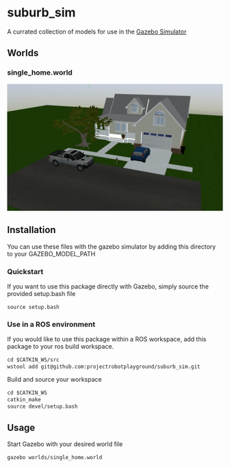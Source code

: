 # suburb_sim

A currated collection of models for use in the [Gazebo Simulator](http://www.gazebosim.org)

## Worlds

### single_home.world
![Image](/docs/single_home_wolrd.jpg)

## Installation

You can use these files with the gazebo simulator by adding this directory to your GAZEBO_MODEL_PATH

### Quickstart

If you want to use this package directly with Gazebo, simply source the provided setup.bash file

```
source setup.bash
```

### Use in a ROS environment

If you would like to use this package within a ROS workspace, add this package to your ros build workspace.

```
cd $CATKIN_WS/src
wstool add git@github.com:projectrobotplayground/suburb_sim.git
```

Build and source your workspace

```
cd $CATKIN_WS
catkin_make
source devel/setup.bash
```

## Usage

Start Gazebo with your desired world file

```bash
gazebo worlds/single_home.world
```
